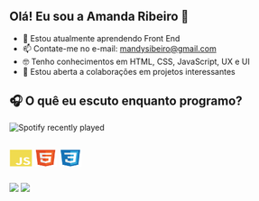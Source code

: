 ## Olá! Eu sou a Amanda Ribeiro 👋 

- 🌱 Estou atualmente aprendendo Front End
- 📫 Contate-me no e-mail: mandysibeiro@gmail.com
- 🤓  Tenho conhecimentos em HTML, CSS, JavaScript, UX e UI
- 🤝 Estou aberta a colaborações em projetos interessantes


🎧 O quê eu escuto enquanto programo?
  ----------------------------
 ![Spotify recently played](https://spotify-recently-played-readme.vercel.app/api?user=2xxue1r6lw0akdzmpwyar0rwd&width=600)

<div style="display: inline_block"><br>
  <img align="center" alt="Rafa-Js" height="30" width="40" src="https://raw.githubusercontent.com/devicons/devicon/master/icons/javascript/javascript-plain.svg">
  <img align="center" alt="Rafa-HTML" height="30" width="40" src="https://raw.githubusercontent.com/devicons/devicon/master/icons/html5/html5-original.svg">
  <img align="center" alt="Rafa-CSS" height="30" width="40" src="https://raw.githubusercontent.com/devicons/devicon/master/icons/css3/css3-original.svg">
</div>
  
  ##
 
<div> 
  <a href = "mailto:mandysibeiro@gmail.com"><img src="https://img.shields.io/badge/-Gmail-%23333?style=for-the-badge&logo=gmail&logoColor=white" target="_blank"></a>
  <a href="https://www.linkedin.com/in/amanda-ribeiro-6456b2245/" target="_blank"><img src="https://img.shields.io/badge/-LinkedIn-%230077B5?style=for-the-badge&logo=linkedin&logoColor=white" target="_blank"></a> 
</div>


